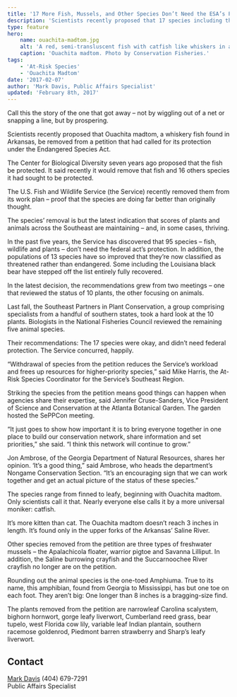 ```yaml
---
title: '17 More Fish, Mussels, and Other Species Don’t Need the ESA’s Protection'
description: 'Scientists recently proposed that 17 species including the Ouachita madtom, a whiskery fish found in Arkansas, be removed from a petition that had called for its protection under the Endangered Species Act.'
type: feature
hero:
    name: ouachita-madtom.jpg
    alt: 'A red, semi-transluscent fish with catfish like whiskers in an aquarium.'
    caption: 'Ouachita madtom. Photo by Conservation Fisheries.'
tags:
    - 'At-Risk Species'
    - 'Ouachita Madtom'
date: '2017-02-07'
author: 'Mark Davis, Public Affairs Specialist'
updated: 'February 8th, 2017'
---
```


Call this the story of the one that got away – not by wiggling out of a net or snapping a line, but by prospering.

Scientists recently proposed that Ouachita madtom, a whiskery fish found in Arkansas, be removed from a petition that had called for its protection under the Endangered Species Act.

The Center for Biological Diversity seven years ago proposed that the fish be protected. It said recently it would remove that fish and 16 others species it had sought to be protected.

The U.S. Fish and Wildlife Service (the Service) recently removed them from its work plan – proof that the species are doing far better than originally thought.

The species’ removal is but the latest indication that scores of plants and animals across the Southeast are maintaining – and, in some cases, thriving.

In the past five years, the Service has discovered that 95 species – fish, wildlife and plants – don’t need the federal act’s protection. In addition, the populations of 13 species have so improved that they’re now classified as threatened rather than endangered.  Some including the Louisiana black bear have stepped off the list entirely fully recovered.

In the latest decision, the recommendations grew from two meetings – one that reviewed the status of 10 plants, the other focusing on animals.

Last fall, the Southeast Partners in Plant Conservation, a group comprising specialists from a handful of southern states, took a hard look at the 10 plants. Biologists in the National Fisheries Council reviewed the remaining five animal species.

Their recommendations: The 17 species were okay, and didn’t need federal protection. The Service concurred, happily.

“Withdrawal of species from the petition reduces the Service’s workload and frees up resources for higher-priority species,” said Mike Harris, the At-Risk Species Coordinator for the Service’s Southeast Region.

Striking the species from the petition means good things can happen when agencies share their expertise, said Jennifer Cruse-Sanders, Vice President of Science and Conservation at the Atlanta Botanical Garden. The garden hosted the SePPCon meeting.

“It just goes to show how important it is to bring everyone together in one place to build our conservation network, share information and set priorities,” she said. “I think this network will continue to grow.”

Jon Ambrose, of the Georgia Department of Natural Resources, shares her opinion.
‘It’s a good thing,” said Ambrose, who heads the department’s Nongame Conservation Section. “It’s an encouraging sign that we can work together and get an actual picture of the status of these species.”

The species range from finned to leafy, beginning with Ouachita madtom. Only scientists call it that. Nearly everyone else calls it by a more universal moniker: catfish.

It’s more kitten than cat. The Ouachita madtom doesn’t reach 3 inches in length. It’s found only in the upper forks of the Arkansas’ Saline River.

Other species removed from the petition are three types of freshwater mussels – the Apalachicola floater, warrior pigtoe and Savanna Lilliput.
In addition, the Saline burrowing crayfish and the Succarnoochee River crayfish no longer are on the petition.

Rounding out the animal species is the one-toed Amphiuma. True to its name, this amphibian, found from Georgia to Mississippi, has but one toe on each foot. They aren’t big: One longer than 8 inches is a bragging-size find.

The plants removed from the petition are narrowleaf Carolina scalystem, bighorn hornwort, gorge leafy liverwort, Cumberland reed grass, bear tupelo, west Florida cow lily, variable leaf Indian plantain, southern racemose goldenrod, Piedmont barren strawberry and Sharp’s leafy liverwort.

## Contact

[Mark Davis](mailto:Mark_r_Davis@fws.gov?subject=Re:%2017%20More%20Fish,%20Mussels,%20and%20Other%20Species%20Don't%20Need%20the%20ESA's%20Protection) (404) 679-7291  
Public Affairs Specialist
